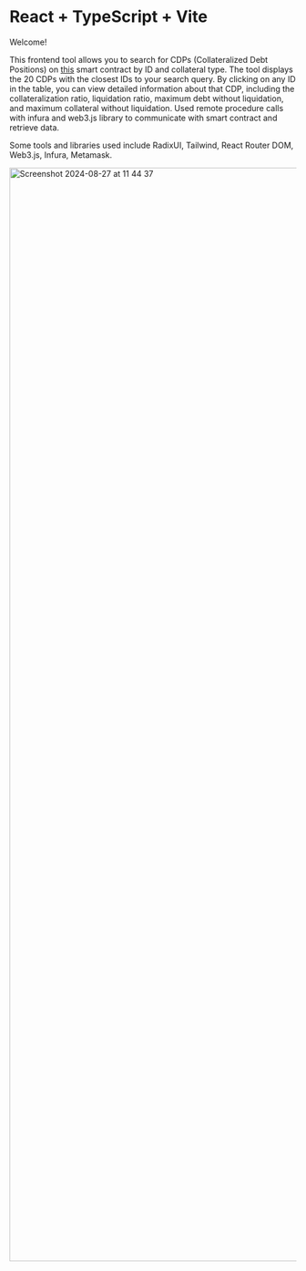 # React + TypeScript + Vite

Welcome!

This frontend tool allows you to search for CDPs (Collateralized Debt Positions) on [this](https://etherscan.io/address/0x68C61AF097b834c68eA6EA5e46aF6c04E8945B2d#readContract) smart contract by ID and collateral type. The tool displays the 20 CDPs with the closest IDs to your search query. By clicking on any ID in the table, you can view detailed information about that CDP, including the collateralization ratio, liquidation ratio, maximum debt without liquidation, and maximum collateral without liquidation. Used remote procedure calls with infura and web3.js library to communicate with smart contract and retrieve data.

Some tools and libraries used include RadixUI, Tailwind, React Router DOM, Web3.js, Infura, Metamask.

<img width="1919" alt="Screenshot 2024-08-27 at 11 44 37" src="https://github.com/user-attachments/assets/c27254f1-c48d-4260-8518-52ee7e50e493">
